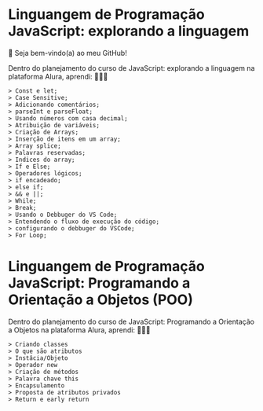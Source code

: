 # Linguangem de Programação JavaScript: explorando a linguagem
👋 Seja bem-vindo(a) ao meu GitHub!

Dentro do planejamento do curso de JavaScript: explorando a linguagem na plataforma Alura, aprendi: 👨🏻‍💻

    > Const e let;
    > Case Sensitive;
    > Adicionando comentários;
    > parseInt e parseFloat;
    > Usando números com casa decimal;
    > Atribuição de variáveis;
    > Criação de Arrays;
    > Inserção de itens em um array;
    > Array splice;
    > Palavras reservadas;
    > Indices do array;
    > If e Else;
    > Operadores lógicos;
    > if encadeado;
    > else if;
    > && e ||;
    > While;
    > Break;
    > Usando o Debbuger do VS Code;
    > Entendendo o fluxo de execução do código;
    > configurando o debbuger do VSCode;
    > For Loop;

# Linguangem de Programação JavaScript: Programando a Orientação a Objetos (POO)

Dentro do planejamento do curso de JavaScript: Programando a Orientação a Objetos na plataforma Alura, aprendi: 👨🏻‍💻

    > Criando classes
    > O que são atributos
    > Instâcia/Objeto
    > Operador new
    > Criação de métodos
    > Palavra chave this
    > Encapsulamento
    > Proposta de atributos privados
    > Return e early return